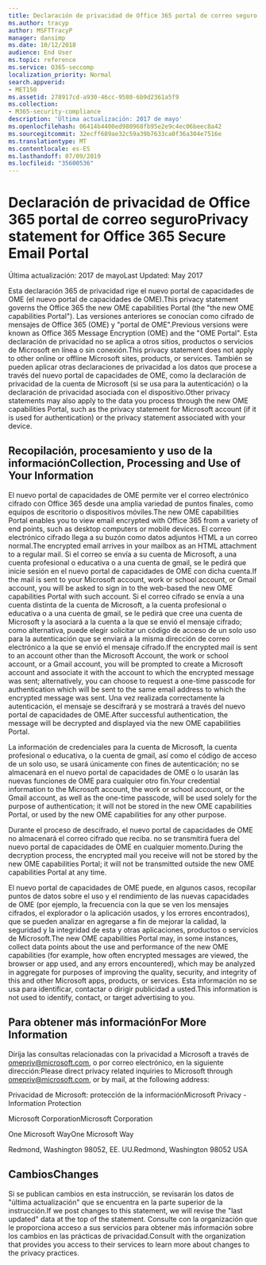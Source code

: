 ```yaml
---
title: Declaración de privacidad de Office 365 portal de correo seguro
ms.author: tracyp
author: MSFTTracyP
manager: dansimp
ms.date: 10/12/2018
audience: End User
ms.topic: reference
ms.service: O365-seccomp
localization_priority: Normal
search.appverid:
- MET150
ms.assetid: 278917cd-a930-46cc-9580-6b9d2361a5f9
ms.collection:
- M365-security-compliance
description: 'Última actualización: 2017 de mayo'
ms.openlocfilehash: 06414b4400ed980968fb95e2e9c4ec06beec8a42
ms.sourcegitcommit: 32ecff689ae32c59a39b7633ca0f36a304e7516e
ms.translationtype: MT
ms.contentlocale: es-ES
ms.lasthandoff: 07/09/2019
ms.locfileid: "35600536"
---
```

# <a name="privacy-statement-for-office-365-secure-email-portal"></a><span data-ttu-id="33c87-103">Declaración de privacidad de Office 365 portal de correo seguro</span><span class="sxs-lookup"><span data-stu-id="33c87-103">Privacy statement for Office 365 Secure Email Portal</span></span>

<span data-ttu-id="33c87-104">Última actualización: 2017 de mayo</span><span class="sxs-lookup"><span data-stu-id="33c87-104">Last Updated: May 2017</span></span>
  
<span data-ttu-id="33c87-105">Esta declaración 365 de privacidad rige el nuevo portal de capacidades de OME (el nuevo portal de capacidades de OME).</span><span class="sxs-lookup"><span data-stu-id="33c87-105">This privacy statement governs the Office 365 the new OME capabilities Portal (the "the new OME capabilities Portal").</span></span> <span data-ttu-id="33c87-106">Las versiones anteriores se conocían como cifrado de mensajes de Office 365 (OME) y "portal de OME".</span><span class="sxs-lookup"><span data-stu-id="33c87-106">Previous versions were known as Office 365 Message Encryption (OME) and the "OME Portal".</span></span> <span data-ttu-id="33c87-107">Esta declaración de privacidad no se aplica a otros sitios, productos o servicios de Microsoft en línea o sin conexión.</span><span class="sxs-lookup"><span data-stu-id="33c87-107">This privacy statement does not apply to other online or offline Microsoft sites, products, or services.</span></span> <span data-ttu-id="33c87-108">También se pueden aplicar otras declaraciones de privacidad a los datos que procese a través del nuevo portal de capacidades de OME, como la declaración de privacidad de la cuenta de Microsoft (si se usa para la autenticación) o la declaración de privacidad asociada con el dispositivo.</span><span class="sxs-lookup"><span data-stu-id="33c87-108">Other privacy statements may also apply to the data you process through the new OME capabilities Portal, such as the privacy statement for Microsoft account (if it is used for authentication) or the privacy statement associated with your device.</span></span>
  
## <a name="collection-processing-and-use-of-your-information"></a><span data-ttu-id="33c87-109">Recopilación, procesamiento y uso de la información</span><span class="sxs-lookup"><span data-stu-id="33c87-109">Collection, Processing and Use of Your Information</span></span>

<span data-ttu-id="33c87-110">El nuevo portal de capacidades de OME permite ver el correo electrónico cifrado con Office 365 desde una amplia variedad de puntos finales, como equipos de escritorio o dispositivos móviles.</span><span class="sxs-lookup"><span data-stu-id="33c87-110">The new OME capabilities Portal enables you to view email encrypted with Office 365 from a variety of end points, such as desktop computers or mobile devices.</span></span> <span data-ttu-id="33c87-111">El correo electrónico cifrado llega a su buzón como datos adjuntos HTML a un correo normal.</span><span class="sxs-lookup"><span data-stu-id="33c87-111">The encrypted email arrives in your mailbox as an HTML attachment to a regular mail.</span></span> <span data-ttu-id="33c87-112">Si el correo se envía a su cuenta de Microsoft, a una cuenta profesional o educativa o a una cuenta de gmail, se le pedirá que inicie sesión en el nuevo portal de capacidades de OME con dicha cuenta.</span><span class="sxs-lookup"><span data-stu-id="33c87-112">If the mail is sent to your Microsoft account, work or school account, or Gmail account, you will be asked to sign in to the web-based the new OME capabilities Portal with such account.</span></span> <span data-ttu-id="33c87-113">Si el correo cifrado se envía a una cuenta distinta de la cuenta de Microsoft, a la cuenta profesional o educativa o a una cuenta de gmail, se le pedirá que cree una cuenta de Microsoft y la asociará a la cuenta a la que se envió el mensaje cifrado; como alternativa, puede elegir solicitar un código de acceso de un solo uso para la autenticación que se enviará a la misma dirección de correo electrónico a la que se envió el mensaje cifrado.</span><span class="sxs-lookup"><span data-stu-id="33c87-113">If the encrypted mail is sent to an account other than the Microsoft Account, the work or school account, or a Gmail account, you will be prompted to create a Microsoft account and associate it with the account to which the encrypted message was sent; alternatively, you can choose to request a one-time passcode for authentication which will be sent to the same email address to which the encrypted message was sent.</span></span> <span data-ttu-id="33c87-114">Una vez realizada correctamente la autenticación, el mensaje se descifrará y se mostrará a través del nuevo portal de capacidades de OME.</span><span class="sxs-lookup"><span data-stu-id="33c87-114">After successful authentication, the message will be decrypted and displayed via the new OME capabilities Portal.</span></span>
  
<span data-ttu-id="33c87-115">La información de credenciales para la cuenta de Microsoft, la cuenta profesional o educativa, o la cuenta de gmail, así como el código de acceso de un solo uso, se usará únicamente con fines de autenticación; no se almacenará en el nuevo portal de capacidades de OME o lo usarán las nuevas funciones de OME para cualquier otro fin.</span><span class="sxs-lookup"><span data-stu-id="33c87-115">Your credential information to the Microsoft account, the work or school account, or the Gmail account, as well as the one-time passcode, will be used solely for the purpose of authentication; it will not be stored in the new OME capabilities Portal, or used by the new OME capabilities for any other purpose.</span></span>
  
<span data-ttu-id="33c87-116">Durante el proceso de descifrado, el nuevo portal de capacidades de OME no almacenará el correo cifrado que reciba. no se transmitirá fuera del nuevo portal de capacidades de OME en cualquier momento.</span><span class="sxs-lookup"><span data-stu-id="33c87-116">During the decryption process, the encrypted mail you receive will not be stored by the new OME capabilities Portal; it will not be transmitted outside the new OME capabilities Portal at any time.</span></span>
  
<span data-ttu-id="33c87-117">El nuevo portal de capacidades de OME puede, en algunos casos, recopilar puntos de datos sobre el uso y el rendimiento de las nuevas capacidades de OME (por ejemplo, la frecuencia con la que se ven los mensajes cifrados, el explorador o la aplicación usados, y los errores encontrados), que se pueden analizar en agregarse a fin de mejorar la calidad, la seguridad y la integridad de esta y otras aplicaciones, productos o servicios de Microsoft.</span><span class="sxs-lookup"><span data-stu-id="33c87-117">The new OME capabilities Portal may, in some instances, collect data points about the use and performance of the new OME capabilities (for example, how often encrypted messages are viewed, the browser or app used, and any errors encountered), which may be analyzed in aggregate for purposes of improving the quality, security, and integrity of this and other Microsoft apps, products, or services.</span></span> <span data-ttu-id="33c87-118">Esta información no se usa para identificar, contactar o dirigir publicidad a usted.</span><span class="sxs-lookup"><span data-stu-id="33c87-118">This information is not used to identify, contact, or target advertising to you.</span></span>
  
## <a name="for-more-information"></a><span data-ttu-id="33c87-119">Para obtener más información</span><span class="sxs-lookup"><span data-stu-id="33c87-119">For More Information</span></span>

<span data-ttu-id="33c87-120">Dirija las consultas relacionadas con la privacidad a Microsoft a través de [omepriv@microsoft.com](mailto:omepriv@microsoft.com), o por correo electrónico, en la siguiente dirección:</span><span class="sxs-lookup"><span data-stu-id="33c87-120">Please direct privacy related inquiries to Microsoft through [omepriv@microsoft.com](mailto:omepriv@microsoft.com), or by mail, at the following address:</span></span>
  
<span data-ttu-id="33c87-121">Privacidad de Microsoft: protección de la información</span><span class="sxs-lookup"><span data-stu-id="33c87-121">Microsoft Privacy - Information Protection</span></span>
  
<span data-ttu-id="33c87-122">Microsoft Corporation</span><span class="sxs-lookup"><span data-stu-id="33c87-122">Microsoft Corporation</span></span>
  
<span data-ttu-id="33c87-123">One Microsoft Way</span><span class="sxs-lookup"><span data-stu-id="33c87-123">One Microsoft Way</span></span>
  
<span data-ttu-id="33c87-124">Redmond, Washington 98052, EE. UU.</span><span class="sxs-lookup"><span data-stu-id="33c87-124">Redmond, Washington 98052 USA</span></span>
  
## <a name="changes"></a><span data-ttu-id="33c87-125">Cambios</span><span class="sxs-lookup"><span data-stu-id="33c87-125">Changes</span></span>

<span data-ttu-id="33c87-126">Si se publican cambios en esta instrucción, se revisarán los datos de "última actualización" que se encuentra en la parte superior de la instrucción.</span><span class="sxs-lookup"><span data-stu-id="33c87-126">If we post changes to this statement, we will revise the "last updated" data at the top of the statement.</span></span> <span data-ttu-id="33c87-127">Consulte con la organización que le proporciona acceso a sus servicios para obtener más información sobre los cambios en las prácticas de privacidad.</span><span class="sxs-lookup"><span data-stu-id="33c87-127">Consult with the organization that provides you access to their services to learn more about changes to the privacy practices.</span></span>
  

